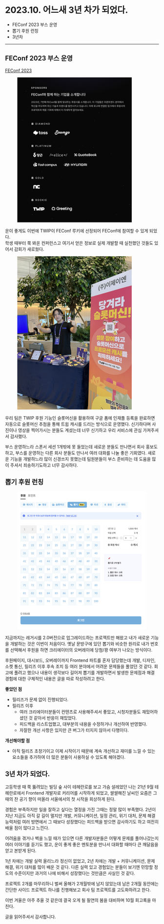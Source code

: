 # 2023.10. 어느새 3년 차가 되었다.

* FEConf 2023 부스 운영
* 뽑기 후원 런칭
* 3년차

***

## FEConf 2023 부스 운영

[FEConf 2023](https://2023.feconf.kr/)

<figure><img src="../../.gitbook/assets/image (1).png" alt="" width="375"><figcaption></figcaption></figure>

운이 좋게도 이번에 TWIP이 FEConf 루키에 선정되어 FEConf에 참여할 수 있게 되었다.\
학생 때부터 쭉 봐온 컨퍼런스고 여기서 얻은 정보로 실제 개발할 때 실천했던 것들도 있어서 감회가 새로웠다.

<figure><img src="../../.gitbook/assets/IMG_4014.jpeg" alt="" width="375"><figcaption></figcaption></figure>

우리 팀은 TWIP 후원 기능인 슬롯머신을 활용하여 구글 폼에 인재풀 등록을 완료하면 자동으로 슬롯머신 추첨을 통해 트윕 캐시를 드리는 방식으로 운영했다. 신기하다며 사진이나 영상을 찍어가시는 분들도 계셨는데 너무 신기하고 우리 서비스에 관심 가져주셔서 감사했다.

부스 운영하느라 스폰서 세션 1개밖에 못 들었는데 새로운 분들도 만나면서 회사 홍보도 하고, 부스를 운영하는 다른 회사 분들도 만나서 여러 대화를 나눌 좋은 기회였다. 새로운 기능을 개발하느라 많이 신경쓰지 못했는데 팀원분들이 부스 준비하는 데 도움을 많이 주셔서 죄송하기도하고 너무 감사하다.



## 뽑기 후원 런칭

<figure><img src="../../.gitbook/assets/image (2).png" alt="" width="563"><figcaption></figcaption></figure>

지금까지는 레거시를 2.0버전으로 업그레이드하는 프로젝트만 해왔고 내가 새로운 기능을 개발하는 것은 이번이 처음이다. 옛날 문방구에 있던 뽑기와 비슷한 원리로 내가 번호를 선택해서 후원을 하면 크리에이터의 오버레이에 당첨/꽝 여부가 나오는 방식이다.

후원페이지, 대시보드, 오버레이까지 Frontend 파트를 혼자 담당했는데 개발, 디자인, 소켓 통신, 릴리즈 이후 후속 조치 등 여러 분야에서 어려운 문제들을 풀었던 것 같다. 회고에 풀려고 했으나 내용이 생각보다 길어져 뽑기를 개발하면서 발생한 문제점과 해결 경험에 대한 구체적인 내용은 글을 따로 작성하려고 한다.



**좋았던 점**

* 릴리즈가 문제 없이 진행되었다.
* 릴리즈 이후
  * 여러 크리에이터분들이 컨텐츠로 사용해주셔서 좋았고, 시청자분들도 재밌어하셨던 것 같아서 반응이 재밌었다.
  * 피드백을 리스트업했고, 대부분의 내용을 수정하거나 개선하여 반영했다.
  * 자잘한 개선 사항은 있지만 큰 버그가 터지지 않아서 다행이다.

**개선해야할 점**

* 아직 릴리즈 초창기이고 이제 시작이기 때문에 계속 개선하고 재미를 느낄 수 있는 요소들을 추가하여 더 많은 분들이 사용하실 수 있도록 해야겠다.



## 3년 차가 되었다.

고등학생 때 쭉 뚫려있는 빌딩 숲 사이 테헤란로를 보고 가슴 설레었던 나는 21년 9월 테헤란로에서 Frontend 개발자로 커리어를 시작하게 되었고, 쌀쌀해진 날씨인 요즘은 그때의 찬 공기 향이 떠올라 서울에서의 첫 시작을 회상하게 된다.



경험은 부족하지만 일을 잘하고 싶다는 열정을 가진 그때는 정말 많이 부족했다. 2년이 지난 지금도 아직 갈 길이 멀지만 개발, 커뮤니케이션, 일정 관리, 위기 대처, 문제 해결 능력처럼 여러 방면에서 그 때보다 성장했다는 피드백을 받으면 감사하기도 하고 여전히 배울 점이 많다고 느낀다.



어려움을 겪거나 벽을 느낄 때가 있으면 다른 개발자분들은 어떻게 문제를 풀어나갔는지 여러 이야기를 듣기도 했고, 운이 좋게 좋은 멘토분을 만나서 대화할 때마다 큰 깨달음을 얻고 본받게 된다.

1년 차에는 개발 실력 올리느라 정신이 없었고, 2년 차에는 개발 + 커뮤니케이션, 문제 해결, 위기 대처를 많이 배운 것 같다. 다른 실력 있고 경험있는 분들이 보기엔 민망할 정도의 수준이지만 과거의 나에 비해서 성장했다는 것만큼은 사실인 것 같다.

프로젝트 2개를 마무리하니 벌써 올해가 2개월밖에 남지 않았는데 남은 2개월 동안에는 간단한 사이드 프로젝트 하나를 진행해보고 회사 팀 프로젝트를 고도화하려고 한다.

이번 겨울은 아주 추울 것 같은데 결국 오게 될 필연의 봄을 대비하며 10월 회고록을 마친다.



글을 읽어주셔서 감사합니다.

